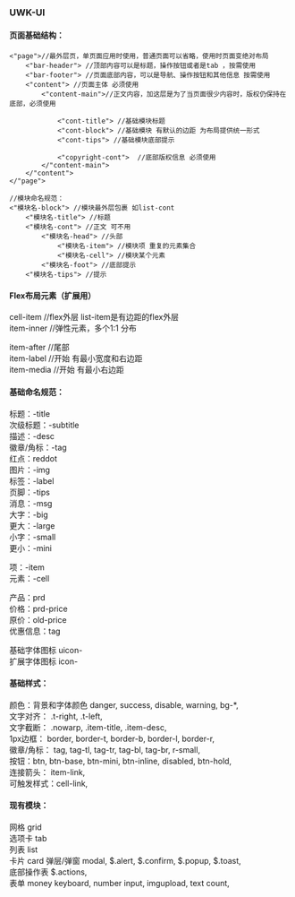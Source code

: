 ### UWK-UI

#### 页面基础结构：

    <"page">//最外层页，单页面应用时使用，普通页面可以省略，使用时页面变绝对布局
        <"bar-header"> //顶部内容可以是标题，操作按钮或者是tab ，按需使用
        <"bar-footer"> //页面底部内容，可以是导航、操作按钮和其他信息 按需使用
        <"content"> //页面主体 必须使用
            <"content-main">//正文内容，加这层是为了当页面很少内容时，版权仍保持在底部，必须使用

                <"cont-title"> //基础模块标题
                <"cont-block"> //基础模块 有默认的边距 为布局提供统一形式
                <"cont-tips"> //基础模块底部提示

                <"copyright-cont">  //底部版权信息 必须使用
            </"content-main">
        </"content">
    </"page">

    //模块命名规范：
    <"模块名-block"> //模块最外层包裹 如list-cont
        <"模块名-title"> //标题
        <"模块名-cont"> //正文 可不用
            <"模块名-head"> //头部
                <"模块名-item"> //模块项 重复的元素集合
                <"模块名-cell"> //模块某个元素
            <"模块名-foot"> //底部提示
        <"模块名-tips"> //提示



#### Flex布局元素（扩展用）  

cell-item //flex外层 list-item是有边距的flex外层  
item-inner //弹性元素，多个1:1 分布  

item-after //尾部  
item-label //开始 有最小宽度和右边距  
item-media //开始 有最小右边距  


#### 基础命名规范：  
标题：-title  
次级标题：-subtitle  
描述：-desc  
徽章/角标：-tag  
红点：reddot  
图片：-img  
标签：-label  
页脚：-tips  
消息：-msg  
大字：-big  
更大：-large   
小字：-small  
更小：-mini  

项：-item  
元素：-cell  


产品：prd  
价格：prd-price  
原价：old-price  
优惠信息：tag  


基础字体图标 uicon-  
扩展字体图标 icon-  

#### 基础样式：

颜色：背景和字体颜色 danger, success, disable, warning, bg-*,  
文字对齐： .t-right, .t-left,  
文字截断： .nowarp, .item-title, .item-desc,  
1px边框： border,  border-t, border-b, border-l, border-r,  
徽章/角标： tag, tag-tl, tag-tr, tag-bl, tag-br, r-small,  
按钮：btn, btn-base, btn-mini, btn-inline, disabled, btn-hold,    
连接箭头： item-link,  
可触发样式：cell-link,  



#### 现有模块：

网格 grid  
选项卡 tab  
列表 list  
卡片 card
弹层/弹窗 modal, $.alert, $.confirm, $.popup, $.toast,  
底部操作表 $.actions,   
表单 money keyboard, number input, imgupload, text count,  
